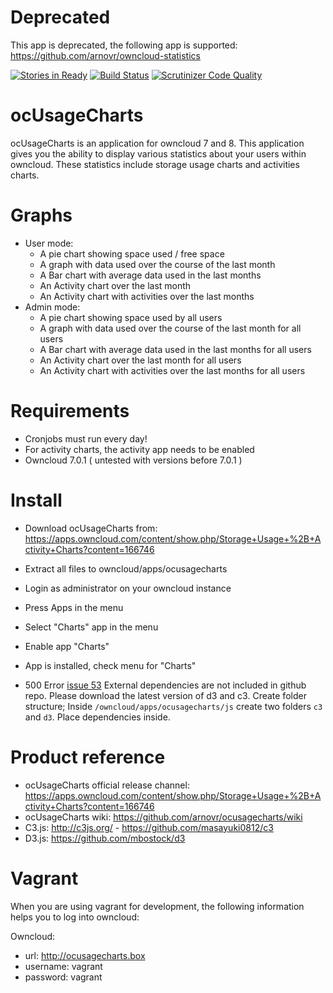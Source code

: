 Deprecated
==========
This app is deprecated, the following app is supported:
https://github.com/arnovr/owncloud-statistics


[![Stories in Ready](https://badge.waffle.io/arnovr/ocusagecharts.png?label=ready&title=Ready)](https://waffle.io/arnovr/ocusagecharts)
[![Build Status](https://travis-ci.org/arnovr/ocusagecharts.svg?branch=master)](https://travis-ci.org/arnovr/ocusagecharts)
[![Scrutinizer Code Quality](https://scrutinizer-ci.com/g/arnovr/ocusagecharts/badges/quality-score.png?b=master)](https://scrutinizer-ci.com/g/arnovr/ocusagecharts/?branch=master)

ocUsageCharts
=============
ocUsageCharts is an application for owncloud 7 and 8. 
This application gives you the ability to display various statistics about your users within owncloud. 
These statistics include storage usage charts and activities charts.

Graphs
======
- User mode:
    - A pie chart showing space used / free space
    - A graph with data used over the course of the last month
    - A Bar chart with average data used in the last months
    - An Activity chart over the last month
    - An Activity chart with activities over the last months
- Admin mode:
    - A pie chart showing space used by all users
    - A graph with data used over the course of the last month for all users
    - A Bar chart with average data used in the last months for all users
    - An Activity chart over the last month for all users
    - An Activity chart with activities over the last months for all users

Requirements
============
- Cronjobs must run every day!
- For activity charts, the activity app needs to be enabled
- Owncloud 7.0.1 ( untested with versions before 7.0.1 )

Install
=======
- Download ocUsageCharts from: https://apps.owncloud.com/content/show.php/Storage+Usage+%2B+Activity+Charts?content=166746
- Extract all files to owncloud/apps/ocusagecharts
- Login as administrator on your owncloud instance
- Press Apps in the menu
- Select "Charts" app in the menu
- Enable app "Charts"
- App is installed, check menu for "Charts"

- 500 Error [issue 53](https://github.com/arnovr/ocusagecharts/issues/53)
External dependencies are not included in github repo. Please download the latest version of d3 and c3.
Create folder structure; Inside `/owncloud/apps/ocusagecharts/js` create two folders `c3` and `d3`. Place dependencies inside. 


Product reference
=================
- ocUsageCharts official release channel: https://apps.owncloud.com/content/show.php/Storage+Usage+%2B+Activity+Charts?content=166746
- ocUsageCharts wiki: https://github.com/arnovr/ocusagecharts/wiki
- C3.js: http://c3js.org/ - https://github.com/masayuki0812/c3
- D3.js: https://github.com/mbostock/d3

Vagrant
=======
When you are using vagrant for development, the following information helps you to log into owncloud: 

Owncloud:
- url: http://ocusagecharts.box
- username: vagrant
- password: vagrant
